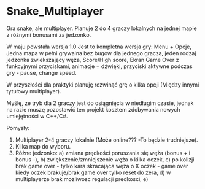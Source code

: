 # Snake_Multiplayer
Gra snake, ale multiplayer. Planuje 2 do 4 graczy lokalnych na jednej mapie z różnymi bonusami za jedzonko.

W maju powstała wersja 1.0
Jest to kompletna wersja gry: Menu + Opcje, Jedna mapa w pełni grywalna bez bugow dla jednego gracza, jeden rodzaj jedzonka zwiekszający węża, Score/High score, Ekran Game Over z funkcyjnymi przyciskami, animacje + dźwięki, przyciski aktywne podczas gry - pause, change speed.

W przyszłości dla praktyki planuję rozwinąć grę o kilka opcji (Między innymi tytułowy multiplayer).

Myślę, że tryb dla 2 graczy jest do osiągnięcia w niedługim czasie, jednak na razie muszę pozostawić ten projekt kosztem zdobywania nowych umiejętności w C++/C#.




Pomysły:
1. Multiplayer 2-4 graczy lokalnie (Może online??? -To będzie trudniejsze).
2. Kilka map do wyboru.
3. Różne jedzonko:
   a) zmiana prędkości poruszania się węża (bonus + i bonus -),
   b) zwiększenie/zmniejszenie węża o kilka oczek,
   c) po kolizji brak game over - tylko kara skracająca węża o X oczek - game over kiedy oczek brakuje/brak game over tylko reset do zera,
   d) w multiplayerze brak mozliwosc regulacji predkosci,
   e)

   
